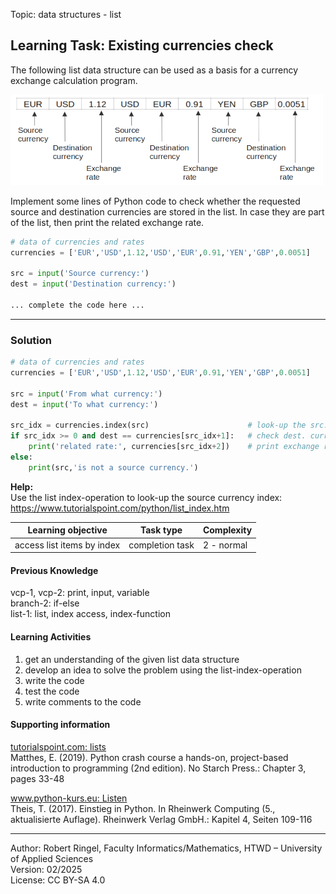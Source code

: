 Topic: data structures - list

## Learning Task: Existing currencies check

The following list data structure can be used as a basis for a currency exchange calculation program.  

![](CurrencyExchangeCalculator.png)

Implement some lines of Python code to check whether the requested source and destination currencies are stored in the list. In case they are part of the list, then print the related exchange rate.

``` python
# data of currencies and rates
currencies = ['EUR','USD',1.12,'USD','EUR',0.91,'YEN','GBP',0.0051]

src = input('Source currency:')
dest = input('Destination currency:')

... complete the code here ...

```

---------------------------------------

### Solution

``` python
# data of currencies and rates
currencies = ['EUR','USD',1.12,'USD','EUR',0.91,'YEN','GBP',0.0051]

src = input('From what currency:')
dest = input('To what currency:')

src_idx = currencies.index(src)                      # look-up the src. curr. index
if src_idx >= 0 and dest == currencies[src_idx+1]:   # check dest. curr. index
	print('related rate:', currencies[src_idx+2])    # print exchange rate
else:
	print(src,'is not a source currency.')
```

**Help:**  
Use the list index-operation to look-up the source currency index:  
https://www.tutorialspoint.com/python/list_index.htm

| **Learning objective**                         | **Task type**   | **Complexity** |
| ---------------------------------------------- | --------------- | -------------- |
| access list items by index                     | completion task | 2 - normal     |  

#### Previous Knowledge

vcp-1, vcp-2: print, input, variable  
branch-2: if-else  
list-1: list, index access, index-function  
  
#### Learning Activities

1) get an understanding of the given list data structure
2) develop an idea to solve the problem using the list-index-operation
3) write the code
4) test the code
5) write comments to the code

#### Supporting information

[tutorialspoint.com: lists](https://www.tutorialspoint.com/python/python_lists.htm)  
Matthes, E. (2019). Python crash course a hands-on, project-based introduction to programming (2nd edition). No Starch Press.: Chapter 3, pages 33-48  

[www.python-kurs.eu: Listen](https://www.python-kurs.eu/python3_listen.php)  
Theis, T. (2017). Einstieg in Python. In Rheinwerk Computing (5., aktualisierte Auflage). Rheinwerk Verlag GmbH.: Kapitel 4, Seiten 109-116

---------------------------------------

Author: Robert Ringel, Faculty Informatics/Mathematics, HTWD – University of Applied Sciences  
Version: 02/2025  
License: CC BY-SA 4.0